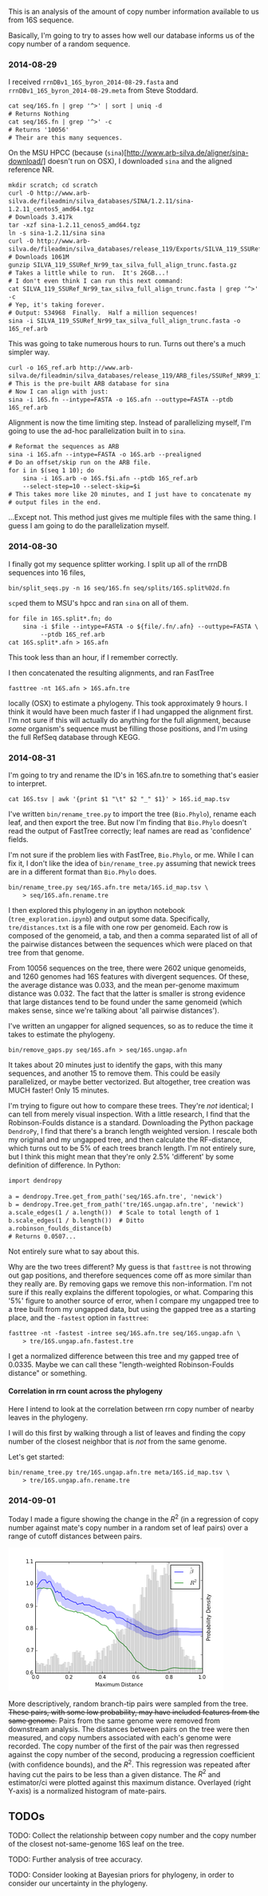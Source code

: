 This is an analysis of the amount of copy number information available to us
from 16S sequence.

Basically, I'm going to try to asses how well our database informs us of
the copy number of a random sequence.


### 2014-08-29 ###
I received `rrnDBv1_16S_byron_2014-08-29.fasta` and
`rrnDBv1_16S_byron_2014-08-29.meta` from Steve Stoddard.

    cat seq/16S.fn | grep '^>' | sort | uniq -d
    # Returns Nothing
    cat seq/16S.fn | grep '^>' -c
    # Returns '10056'
    # Their are this many sequences.

On the MSU HPCC (because
(`sina`)[http://www.arb-silva.de/aligner/sina-download/] doesn't run on OSX),
I downloaded `sina` and the aligned reference NR.

    mkdir scratch; cd scratch
    curl -O http://www.arb-silva.de/fileadmin/silva_databases/SINA/1.2.11/sina-1.2.11_centos5_amd64.tgz
    # Downloads 3.417k
    tar -xzf sina-1.2.11_cenos5_amd64.tgz
    ln -s sina-1.2.11/sina sina
    curl -O http://www.arb-silva.de/fileadmin/silva_databases/release_119/Exports/SILVA_119_SSURef_Nr99_tax_silva_full_align_trunc.fasta.gz
    # Downloads 1061M
    gunzip SILVA_119_SSURef_Nr99_tax_silva_full_align_trunc.fasta.gz
    # Takes a little while to run.  It's 26GB...!
    # I don't even think I can run this next command:
    cat SILVA_119_SSURef_Nr99_tax_silva_full_align_trunc.fasta | grep '^>' -c
    # Yep, it's taking forever.
    # Output: 534968  Finally.  Half a million sequences!
    sina -i SILVA_119_SSURef_Nr99_tax_silva_full_align_trunc.fasta -o 16S_ref.arb

This was going to take numerous hours to run.  Turns out there's a much
simpler way.

    curl -o 16S_ref.arb http://www.arb-silva.de/fileadmin/silva_databases/release_119/ARB_files/SSURef_NR99_119_SILVA_14_07_14_opt.arb
    # This is the pre-built ARB database for sina
    # Now I can align with just:
    sina -i 16S.fn --intype=FASTA -o 16S.afn --outtype=FASTA --ptdb 16S_ref.arb

Alignment is now the time limiting step.
Instead of parallelizing myself, I'm going to use the ad-hoc parallelization
built in to `sina`.

    # Reformat the sequences as ARB
    sina -i 16S.afn --intype=FASTA -o 16S.arb --prealigned
    # Do an offset/skip run on the ARB file.
    for i in $(seq 1 10); do
        sina -i 16S.arb -o 16S.f$i.afn --ptdb 16S_ref.arb
        --select-step=10 --select-skip=$i
    # This takes more like 20 minutes, and I just have to concatenate my
    # output files in the end.


...Except not.  This method just gives me multiple files with the same thing.
I guess I am going to do the parallelization myself.


### 2014-08-30 ###
I finally got my sequence splitter working.
I split up all of the rrnDB sequences into 16 files,

    bin/split_seqs.py -n 16 seq/16S.fn seq/splits/16S.split%02d.fn

`scp`ed them to MSU's hpcc and ran `sina` on all of them.

    for file in 16S.split*.fn; do
        sina -i $file --intype=FASTA -o ${file/.fn/.afn} --outtype=FASTA \
             --ptdb 16S_ref.arb
    cat 16S.split*.afn > 16S.afn

This took less than an hour, if I remember correctly.

I then concatenated the resulting alignments, and ran FastTree

    fasttree -nt 16S.afn > 16S.afn.tre

locally (OSX) to estimate a phylogeny.  This took approximately
9 hours.  I think it would have been much faster if I had ungapped the
alignment first.
I'm not sure if this will actually do anything for the full alignment,
because *some* organism's sequence must be filling those positions, and I'm
using the full RefSeq database through KEGG.


### 2014-08-31 ###
I'm going to try and rename the ID's in 16S.afn.tre to something that's
easier to interpret.

    cat 16S.tsv | awk '{print $1 "\t" $2 "_" $1}' > 16S.id_map.tsv

I've written `bin/rename_tree.py` to import the tree (`Bio.Phylo`),
rename each leaf, and then export the tree.
But now I'm finding that `Bio.Phylo` doesn't read the output of FastTree
correctly; leaf names are read as 'confidence' fields.

I'm not sure if the problem lies with FastTree, `Bio.Phylo`, or me.
While I can fix it, I don't like the idea of `bin/rename_tree.py` assuming
that newick trees are in a different format than `Bio.Phylo` does.

    bin/rename_tree.py seq/16S.afn.tre meta/16S.id_map.tsv \
        > seq/16S.afn.rename.tre

I then explored this phylogeny in an ipython notebook
(`tree_exploration.ipynb`) and output some data.
Specifically, `tre/distances.txt` is a file with one row per genomeid.
Each row is composed of the genomeid, a tab, and then a comma separated list of
all of the pairwise distances between the sequences which were placed on that
tree from that genome.

From 10056 sequences on the tree, there were 2602 unique genomeids, and
1260 genomes had 16S features with divergent sequences.
Of these, the average distance was 0.033, and the mean per-genome maximum
distance was 0.032.
The fact that the latter is smaller is strong evidence that large distances
tend to be found under the same genomeid (which makes sense, since we're
talking about 'all pairwise distances').

I've written an ungapper for aligned sequences, so as to reduce the time
it takes to estimate the phylogeny.

    bin/remove_gaps.py seq/16S.afn > seq/16S.ungap.afn

It takes about 20 minutes just to identify the gaps, with this many sequences,
and another 15 to remove them.
This could be easily parallelized, or maybe better vectorized.
But altogether, tree creation was MUCH faster!  Only 15 minutes.

I'm trying to figure out how to compare these trees.
They're *not* identical; I can tell from merely visual inspection.
With a little research, I find that the Robinson-Foulds distance
is a standard.
Downloading the Python package `DendroPy`, I find that there's a
branch length weighted version.
I rescale both my original and my ungapped tree, and then
calculate the RF-distance, which turns out to be 5% of each trees
branch length.
I'm not entirely sure, but I think this might mean that they're only
2.5% 'different' by some definition of difference.
In Python:

    import dendropy

    a = dendropy.Tree.get_from_path('seq/16S.afn.tre', 'newick')
    b = dendropy.Tree.get_from_path('tre/16S.ungap.afn.tre', 'newick')
    a.scale_edges(1 / a.length())  # Scale to total length of 1
    b.scale_edges(1 / b.length())  # Ditto
    a.robinson_foulds_distance(b)
    # Returns 0.0507...

Not entirely sure what to say about this.

Why are the two trees different?  My guess is that `fasttree` is not
throwing out gap positions, and therefore sequences come off as more similar
than they really are.
By removing gaps we remove this non-information.
I'm not sure if this really explains the different topologies, or what.
Comparing this '5%' figure to another source of error, when I compare my
ungapped tree to a tree built from my ungapped data, but using the
gapped tree as a starting place, and the `-fastest` option in `fasttree`:

    fasttree -nt -fastest -intree seq/16S.afn.tre seq/16S.ungap.afn \
        > tre/16S.ungap.afn.fastest.tre

I get a normalized difference between this tree and my gapped tree of 0.0335.
Maybe we can call these "length-weighted Robinson-Foulds distance" or
something.

#### Correlation in rrn count across the phylogeny ####
Here I intend to look at the correlation between rrn copy number
of nearby leaves in the phylogeny.

I will do this first by walking through a list of leaves and finding the
copy number of the closest neighbor that is *not* from the same genome.

Let's get started:

    bin/rename_tree.py tre/16S.ungap.afn.tre meta/16S.id_map.tsv \
        > tre/16S.ungap.afn.rename.tre


### 2014-09-01 ###
Today I made a figure showing the change in the $R^2$ (in a regression
of copy number against mate's copy number in a random set of leaf pairs)
over a range of cutoff distances between pairs.

![](res/2014-09-01_fig1.png)

More descriptively, random branch-tip pairs were sampled from the tree.
~~These pairs, with some low probability, may have included features from the
same genome.~~
Pairs from the same genome were removed from downstream analysis.
The distances between pairs on the tree were then measured, and copy numbers
associated with each's genome were recorded.
The copy number of the first of the pair was then regressed against
the copy number of the second, producing a regression coefficient (with
confidence bounds), and the $R^2$.
This regression was repeated after having cut the pairs to be less than a
given distance.
The $R^2$ and estimator/ci were plotted against this maximum distance.
Overlayed (right Y-axis) is a normalized histogram of mate-pairs.

## TODOs ##
TODO: Collect the relationship between copy number
      and the copy number of the closest not-same-genome 16S leaf on the
      tree.

TODO: Further analysis of tree accuracy.

TODO: Consider looking at Bayesian priors for phylogeny, in order
      to consider our uncertainty in the phylogeny.
